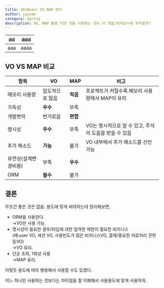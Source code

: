 ```yaml
---
title: VO(Bean) VS MAP 정리
author: jaycee
category: spring
description: VO, MAP 둘중 어떤 것을 사용하는 것이 더 개발/유지보수에 유리할까?
---
```


dd | ddd
---- | ----
aaa | aaaa

## VO VS MAP 비교
항목 | VO | MAP | 비고
----- | ----- | ----- | -----
메모리 사용량 | 압도적으로 많음 | **적음** | 프로젝트가 커질수록 메모리 사용량에서 MAP이 유리
가독성 | **우수** | 부족 |  
개발편의 | 번거로움 | **편함** |  
명시성 | **우수** | 부족 | VO는 명시적으로 알 수 있고, 주석의 도움을 받을 수 있음
추가 메소드 | **가능** | 불가 | VO 내부에서 추가 메소드를 선언 가능
유연성(설계변경비용) | 부족 | **우수** |  
ORM | **필수** | 불가 |  

## 결론
무조건 좋은 것은 없음. 용도에 맞게 써야하는데 정리해보면,

- ORM을 사용한다.  
  →VO만 사용 가능.
- 명시성이 필요한 경우/타입에 대한 엄격한 제한이 필요한 비지니스  
(예:user VO, 세션 VO, 사용빈도가 많은 비지니스VO, 결제/중요한 자료처리 관련 등VO)  
  →VO 유리.
- 단순 조회, 1회성 사용  
  →MAP 유리.

이렇듯 용도에 따라 병용해서 사용할 수도 있겠다.

어느 하나만 사용하는 것보다는 차이점을 잘 이해해서 사용용도에 맞게 사용하자.
